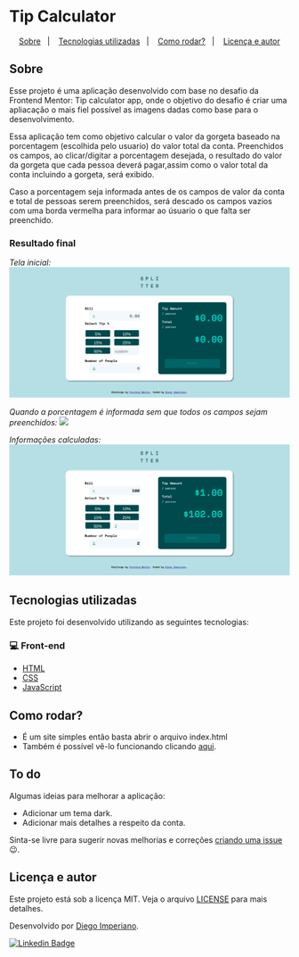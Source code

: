 # Tip Calculator

<p align="center">
  <a href="#sobre">Sobre</a>&nbsp;&nbsp;&nbsp;|&nbsp;&nbsp;&nbsp;
  <a href="#tecnologias-utilizadas">Tecnologias utilizadas</a>&nbsp;&nbsp;&nbsp;|&nbsp;&nbsp;&nbsp;
  <a href="#como-rodar">Como rodar?</a>&nbsp;&nbsp;&nbsp;|&nbsp;&nbsp;&nbsp;
  <a href="#licença-e-autores">Licença e autor</a>
</p>

## Sobre

Esse projeto é uma aplicação desenvolvido com base no desafio da Frontend Mentor: Tip calculator app, onde o objetivo do desafio é criar uma apliacação o mais fiel possível as imagens dadas como base para o desenvolvimento.

Essa aplicação tem como objetivo calcular o valor da gorgeta baseado na porcentagem (escolhida pelo usuario) do valor total da conta. Preenchidos os campos, ao clicar/digitar a porcentagem desejada, o resultado do valor da gorgeta que cada pessoa deverá pagar,assim como o valor total da conta incluindo a gorgeta, será exibido.

Caso a porcentagem seja informada antes de os campos de valor da conta e total de pessoas serem preenchidos, será descado os campos vazios com uma borda vermelha para informar ao úsuario o que falta ser preenchido.

### Resultado final

<p align="center">

_Tela inicial:_
<img src=".github/imagem1.png"/>

_Quando a porcentagem é informada sem que todos os campos sejam preenchidos:_
<img src="github/imagem2.png"/>

_Informações calculadas:_
<img src=".github/imagem3.png"/>

</p>

## Tecnologias utilizadas

Este projeto foi desenvolvido utilizando as seguintes tecnologias:

### 💻 Front-end

- [HTML](https://developer.mozilla.org/pt-BR/docs/Web/HTML)
- [CSS](https://developer.mozilla.org/pt-BR/docs/Web/CSS)
- [JavaScript](https://www.javascript.com/)

## Como rodar?

- É um site simples então basta abrir o arquivo index.html
- Também é possível vê-lo funcionando clicando [aqui](https://diegoimperiano.github.io/tip-calculator/).

## To do

Algumas ideias para melhorar a aplicação:

- Adicionar um tema dark.
- Adicionar mais detalhes a respeito da conta.

Sinta-se livre para sugerir novas melhorias e correções [criando uma issue](https://github.com/DiegoImperiano/tip-calculator/issues/new) 😉.

## Licença e autor

Este projeto está sob a licença MIT. Veja o arquivo [LICENSE](https://github.com/DiegoImperiano/tip-calculator/blob/main/LICENSE) para mais detalhes.

Desenvolvido por [Diego Imperiano](https://github.com/DiegoImperiano).

[![Linkedin Badge](https://img.shields.io/badge/-Diego_Imperiano-blue?style=flat-square&logo=Linkedin&logoColor=white&link=https://www.linkedin.com/in/diegoimperiano/)](https://www.linkedin.com/in/diegoimperiano/)
